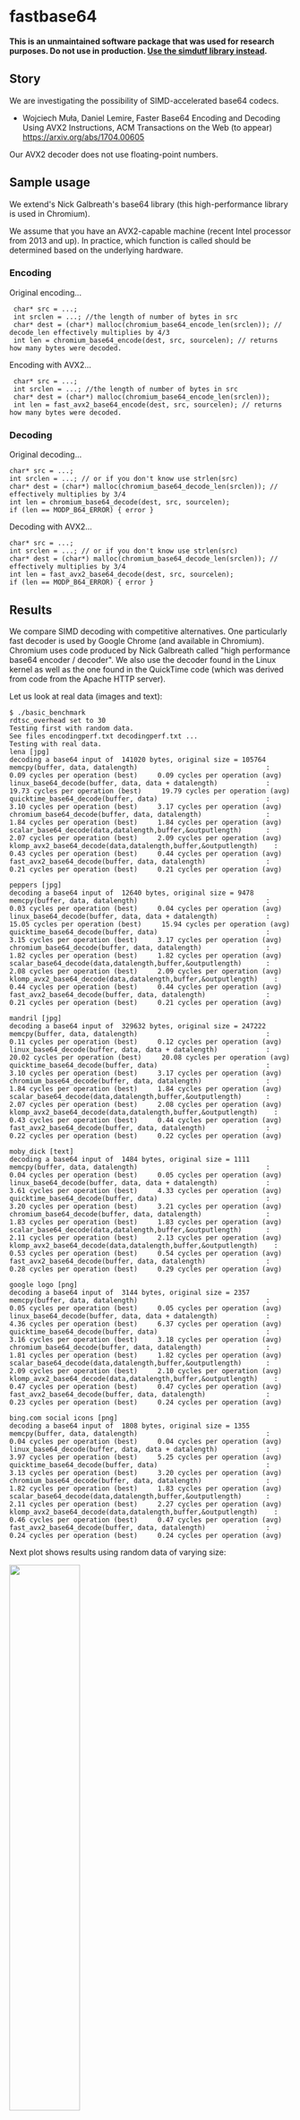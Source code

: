 # fastbase64

**This is an unmaintained  software package that was used for research purposes. Do not use in production. [Use the simdutf library instead](https://github.com/simdutf/simdutf).**

## Story

We are investigating the possibility of SIMD-accelerated base64 codecs. 

* Wojciech Muła, Daniel Lemire, Faster Base64 Encoding and Decoding Using AVX2 Instructions, ACM Transactions on the Web (to appear) https://arxiv.org/abs/1704.00605

Our AVX2 decoder does not use floating-point numbers.

## Sample usage


We extend's Nick Galbreath's base64 library (this high-performance library is used in Chromium).

We assume that you have an AVX2-capable machine (recent Intel processor from 2013 and up). In practice,
which function is called should be determined based on the underlying hardware.

### Encoding

Original encoding...
```
 char* src = ...;
 int srclen = ...; //the length of number of bytes in src
 char* dest = (char*) malloc(chromium_base64_encode_len(srclen)); // decode_len effectively multiplies by 4/3
 int len = chromium_base64_encode(dest, src, sourcelen); // returns how many bytes were decoded.
```
Encoding with AVX2...
```
 char* src = ...;
 int srclen = ...; //the length of number of bytes in src
 char* dest = (char*) malloc(chromium_base64_encode_len(srclen));
 int len = fast_avx2_base64_encode(dest, src, sourcelen); // returns how many bytes were decoded.
```

### Decoding

Original decoding...
```
char* src = ...;
int srclen = ...; // or if you don't know use strlen(src)
char* dest = (char*) malloc(chromium_base64_decode_len(srclen)); // effectively multiplies by 3/4
int len = chromium_base64_decode(dest, src, sourcelen);
if (len == MODP_B64_ERROR) { error }
```



Decoding with AVX2...

```
char* src = ...;
int srclen = ...; // or if you don't know use strlen(src)
char* dest = (char*) malloc(chromium_base64_decode_len(srclen)); // effectively multiplies by 3/4
int len = fast_avx2_base64_decode(dest, src, sourcelen);
if (len == MODP_B64_ERROR) { error }
```





## Results

We compare SIMD decoding with competitive alternatives.  One particularly fast decoder is used by Google Chrome (and available in Chromium). Chromium uses code produced by Nick Galbreath  called "high performance base64 encoder / decoder". We also use the decoder found in the Linux kernel as well as the one found in the QuickTime code (which was derived from code from the Apache HTTP server).

Let us look at real data (images and text):

```
$ ./basic_benchmark
rdtsc_overhead set to 30
Testing first with random data.
See files encodingperf.txt decodingperf.txt ...
Testing with real data.
lena [jpg]
decoding a base64 input of  141020 bytes, original size = 105764
memcpy(buffer, data, datalength)                                :  0.09 cycles per operation (best)     0.09 cycles per operation (avg)
linux_base64_decode(buffer, data, data + datalength)            :  19.73 cycles per operation (best)     19.79 cycles per operation (avg)
quicktime_base64_decode(buffer, data)                           :  3.10 cycles per operation (best)     3.17 cycles per operation (avg)
chromium_base64_decode(buffer, data, datalength)                :  1.84 cycles per operation (best)     1.84 cycles per operation (avg)
scalar_base64_decode(data,datalength,buffer,&outputlength)      :  2.07 cycles per operation (best)     2.09 cycles per operation (avg)
klomp_avx2_base64_decode(data,datalength,buffer,&outputlength)    :  0.43 cycles per operation (best)     0.44 cycles per operation (avg)
fast_avx2_base64_decode(buffer, data, datalength)               :  0.21 cycles per operation (best)     0.21 cycles per operation (avg)

peppers [jpg]
decoding a base64 input of  12640 bytes, original size = 9478
memcpy(buffer, data, datalength)                                :  0.03 cycles per operation (best)     0.04 cycles per operation (avg)
linux_base64_decode(buffer, data, data + datalength)            :  15.05 cycles per operation (best)     15.94 cycles per operation (avg)
quicktime_base64_decode(buffer, data)                           :  3.15 cycles per operation (best)     3.17 cycles per operation (avg)
chromium_base64_decode(buffer, data, datalength)                :  1.82 cycles per operation (best)     1.82 cycles per operation (avg)
scalar_base64_decode(data,datalength,buffer,&outputlength)      :  2.08 cycles per operation (best)     2.09 cycles per operation (avg)
klomp_avx2_base64_decode(data,datalength,buffer,&outputlength)    :  0.44 cycles per operation (best)     0.44 cycles per operation (avg)
fast_avx2_base64_decode(buffer, data, datalength)               :  0.21 cycles per operation (best)     0.21 cycles per operation (avg)

mandril [jpg]
decoding a base64 input of  329632 bytes, original size = 247222
memcpy(buffer, data, datalength)                                :  0.11 cycles per operation (best)     0.12 cycles per operation (avg)
linux_base64_decode(buffer, data, data + datalength)            :  20.02 cycles per operation (best)     20.08 cycles per operation (avg)
quicktime_base64_decode(buffer, data)                           :  3.10 cycles per operation (best)     3.17 cycles per operation (avg)
chromium_base64_decode(buffer, data, datalength)                :  1.84 cycles per operation (best)     1.84 cycles per operation (avg)
scalar_base64_decode(data,datalength,buffer,&outputlength)      :  2.07 cycles per operation (best)     2.08 cycles per operation (avg)
klomp_avx2_base64_decode(data,datalength,buffer,&outputlength)    :  0.43 cycles per operation (best)     0.44 cycles per operation (avg)
fast_avx2_base64_decode(buffer, data, datalength)               :  0.22 cycles per operation (best)     0.22 cycles per operation (avg)

moby_dick [text]
decoding a base64 input of  1484 bytes, original size = 1111
memcpy(buffer, data, datalength)                                :  0.04 cycles per operation (best)     0.05 cycles per operation (avg)
linux_base64_decode(buffer, data, data + datalength)            :  3.61 cycles per operation (best)     4.33 cycles per operation (avg)
quicktime_base64_decode(buffer, data)                           :  3.20 cycles per operation (best)     3.21 cycles per operation (avg)
chromium_base64_decode(buffer, data, datalength)                :  1.83 cycles per operation (best)     1.83 cycles per operation (avg)
scalar_base64_decode(data,datalength,buffer,&outputlength)      :  2.11 cycles per operation (best)     2.13 cycles per operation (avg)
klomp_avx2_base64_decode(data,datalength,buffer,&outputlength)    :  0.53 cycles per operation (best)     0.54 cycles per operation (avg)
fast_avx2_base64_decode(buffer, data, datalength)               :  0.28 cycles per operation (best)     0.29 cycles per operation (avg)

google logo [png]
decoding a base64 input of  3144 bytes, original size = 2357
memcpy(buffer, data, datalength)                                :  0.05 cycles per operation (best)     0.05 cycles per operation (avg)
linux_base64_decode(buffer, data, data + datalength)            :  4.36 cycles per operation (best)     6.37 cycles per operation (avg)
quicktime_base64_decode(buffer, data)                           :  3.16 cycles per operation (best)     3.18 cycles per operation (avg)
chromium_base64_decode(buffer, data, datalength)                :  1.81 cycles per operation (best)     1.82 cycles per operation (avg)
scalar_base64_decode(data,datalength,buffer,&outputlength)      :  2.09 cycles per operation (best)     2.10 cycles per operation (avg)
klomp_avx2_base64_decode(data,datalength,buffer,&outputlength)    :  0.47 cycles per operation (best)     0.47 cycles per operation (avg)
fast_avx2_base64_decode(buffer, data, datalength)               :  0.23 cycles per operation (best)     0.24 cycles per operation (avg)

bing.com social icons [png]
decoding a base64 input of  1808 bytes, original size = 1355
memcpy(buffer, data, datalength)                                :  0.04 cycles per operation (best)     0.04 cycles per operation (avg)
linux_base64_decode(buffer, data, data + datalength)            :  3.97 cycles per operation (best)     5.25 cycles per operation (avg)
quicktime_base64_decode(buffer, data)                           :  3.13 cycles per operation (best)     3.20 cycles per operation (avg)
chromium_base64_decode(buffer, data, datalength)                :  1.82 cycles per operation (best)     1.83 cycles per operation (avg)
scalar_base64_decode(data,datalength,buffer,&outputlength)      :  2.11 cycles per operation (best)     2.27 cycles per operation (avg)
klomp_avx2_base64_decode(data,datalength,buffer,&outputlength)    :  0.46 cycles per operation (best)     0.47 cycles per operation (avg)
fast_avx2_base64_decode(buffer, data, datalength)               :  0.24 cycles per operation (best)     0.24 cycles per operation (avg)
```

Next plot shows results using random data of varying size:

<img src="https://github.com/lemire/fastbase64/blob/master/results/skylake_decoding_cyclesperinputbyte.png" width="50%" />

We see that for base64 inputs of 100 bytes or more the AVX2 decoder is much faster, being more than three times faster.


## How does SIMD base64 decoding works?

Let us focus on decoding, the most performance-sensitive task.

### Character decoding (lookup)

Base64 writes 6-bit bytes in text form, not as byte values in [0,64). It is useful to take the text input and convert it to values in [0,64) if we want to decode base64 text. (This is not a necessary step however: some high performance base64 decoders do not include such a separate step, decoding base64 in one pass instead.) Muła calls this a lookup, possibly because it is commonly solved using a lookup table.

Muła showed (https://github.com/WojciechMula/base64simd) that you could quickly take a 32-byte vector of base64 encoded text and convert it to an array of integers in [0,64) using shifts, bitwise logical operations and shuffles. It is fast.

### Bit packing

Given the byte values in [0,64), i.e., 6-bit values, we must then pack them to finish the decoding. Base64 works by packing 4 bytes into 3 bytes as follows. The normal 4-byte to 3-byte base64 decoding routine goes as follows...

```
output[0] =  ( input[0] << 2 ) | ( input[1] >> 4)
output[1] =  ( input[1] << 4 ) | ( input[2] >> 2)
output[2] =  ( input[3] << 6 ) |  input[3]
```

See https://en.wikipedia.org/wiki/Base64#Sample_Implementation_in_Java for a reference implementation.

(Base64 decoders such as the one in the Chromium code base avoid shifts entirely by looking up bytes as "pre-shifted" 32-bit values.)


Muła addresses the issue of "gathering data" from the result of the lookup:
http://0x80.pl/notesen/2016-01-17-sse-base64-decoding.html#gathering-data


In a naive form, Muła suggests we use code as this :

```
const __m128i bits_a = _mm_and_si128(values, _mm256_set1_epi32(0x0000003f));
const __m128i bits_b = _mm_srli_epi32(_mm_and_si128(values, _mm256_set1_epi32(0x00003f00)), 2);
const __m128i bits_c = _mm_srli_epi32(_mm_and_si128(values, _mm256_set1_epi32(0x003f0000)), 4);
const __m128i bits_d = _mm_srli_epi32(_mm_and_si128(values, _mm256_set1_epi32(0x3f000000)), 6);

result = _mm_or_si128(bits_a, _mm_or_si128(bits_b, _mm_or_si128(bits_c, bits_d)));
```

This almost correct, but base64 works in big endian mode so proper byte shuffling is needed.
